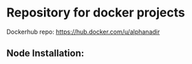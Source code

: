 # Repository for docker projects

Dockerhub repo: https://hub.docker.com/u/alphanadir

## Node Installation:


